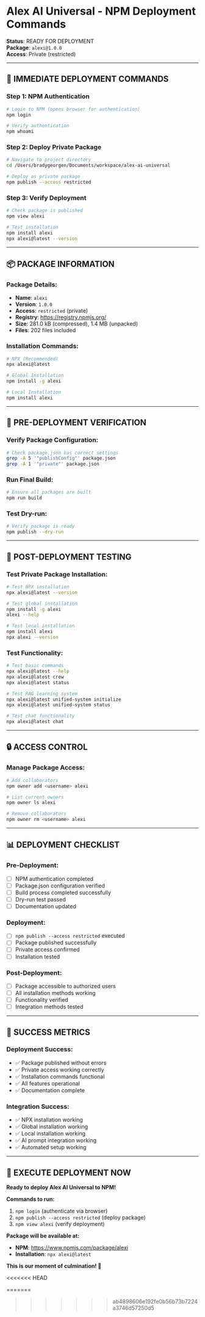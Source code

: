 # Alex AI Universal - NPM Deployment Commands

**Status**: READY FOR DEPLOYMENT  
**Package**: `alexi@1.0.0`  
**Access**: Private (restricted)

---

## 🚀 **IMMEDIATE DEPLOYMENT COMMANDS**

### **Step 1: NPM Authentication**
```bash
# Login to NPM (opens browser for authentication)
npm login

# Verify authentication
npm whoami
```

### **Step 2: Deploy Private Package**
```bash
# Navigate to project directory
cd /Users/bradygeorgen/Documents/workspace/alex-ai-universal

# Deploy as private package
npm publish --access restricted
```

### **Step 3: Verify Deployment**
```bash
# Check package is published
npm view alexi

# Test installation
npm install alexi
npx alexi@latest --version
```

---

## 📦 **PACKAGE INFORMATION**

### **Package Details:**
- **Name**: `alexi`
- **Version**: `1.0.0`
- **Access**: `restricted` (private)
- **Registry**: https://registry.npmjs.org/
- **Size**: 281.0 kB (compressed), 1.4 MB (unpacked)
- **Files**: 202 files included

### **Installation Commands:**
```bash
# NPX (Recommended)
npx alexi@latest

# Global Installation
npm install -g alexi

# Local Installation
npm install alexi
```

---

## 🧪 **PRE-DEPLOYMENT VERIFICATION**

### **Verify Package Configuration:**
```bash
# Check package.json has correct settings
grep -A 5 '"publishConfig"' package.json
grep -A 1 '"private"' package.json
```

### **Run Final Build:**
```bash
# Ensure all packages are built
npm run build
```

### **Test Dry-run:**
```bash
# Verify package is ready
npm publish --dry-run
```

---

## 🔧 **POST-DEPLOYMENT TESTING**

### **Test Private Package Installation:**
```bash
# Test NPX installation
npx alexi@latest --version

# Test global installation
npm install -g alexi
alexi --help

# Test local installation
npm install alexi
npx alexi --version
```

### **Test Functionality:**
```bash
# Test basic commands
npx alexi@latest --help
npx alexi@latest crew
npx alexi@latest status

# Test RAG learning system
npx alexi@latest unified-system initialize
npx alexi@latest unified-system status

# Test chat functionality
npx alexi@latest chat
```

---

## 🔒 **ACCESS CONTROL**

### **Manage Package Access:**
```bash
# Add collaborators
npm owner add <username> alexi

# List current owners
npm owner ls alexi

# Remove collaborators
npm owner rm <username> alexi
```

---

## 📊 **DEPLOYMENT CHECKLIST**

### **Pre-Deployment:**
- [ ] NPM authentication completed
- [ ] Package.json configuration verified
- [ ] Build process completed successfully
- [ ] Dry-run test passed
- [ ] Documentation updated

### **Deployment:**
- [ ] `npm publish --access restricted` executed
- [ ] Package published successfully
- [ ] Private access confirmed
- [ ] Installation tested

### **Post-Deployment:**
- [ ] Package accessible to authorized users
- [ ] All installation methods working
- [ ] Functionality verified
- [ ] Integration methods tested

---

## 🎯 **SUCCESS METRICS**

### **Deployment Success:**
- ✅ Package published without errors
- ✅ Private access working correctly
- ✅ Installation commands functional
- ✅ All features operational
- ✅ Documentation complete

### **Integration Success:**
- ✅ NPX installation working
- ✅ Global installation working
- ✅ Local installation working
- ✅ AI prompt integration working
- ✅ Automated setup working

---

## 🚀 **EXECUTE DEPLOYMENT NOW**

**Ready to deploy Alex AI Universal to NPM!**

**Commands to run:**
1. `npm login` (authenticate via browser)
2. `npm publish --access restricted` (deploy package)
3. `npm view alexi` (verify deployment)

**Package will be available at:**
- **NPM**: https://www.npmjs.com/package/alexi
- **Installation**: `npx alexi@latest`

**This is our moment of culmination! 🖖**








<<<<<<< HEAD

=======
>>>>>>> ab4898606e192fe0b56b73b7224a3746d57250d5
